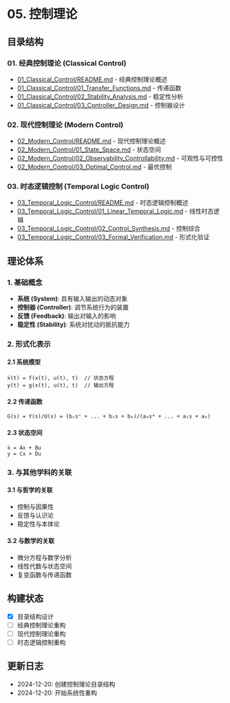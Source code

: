 # 05. 控制理论

## 目录结构

### 01. 经典控制理论 (Classical Control)
- [01_Classical_Control/README.md](01_Classical_Control/README.md) - 经典控制理论概述
- [01_Classical_Control/01_Transfer_Functions.md](01_Classical_Control/01_Transfer_Functions.md) - 传递函数
- [01_Classical_Control/02_Stability_Analysis.md](01_Classical_Control/02_Stability_Analysis.md) - 稳定性分析
- [01_Classical_Control/03_Controller_Design.md](01_Classical_Control/03_Controller_Design.md) - 控制器设计

### 02. 现代控制理论 (Modern Control)
- [02_Modern_Control/README.md](02_Modern_Control/README.md) - 现代控制理论概述
- [02_Modern_Control/01_State_Space.md](02_Modern_Control/01_State_Space.md) - 状态空间
- [02_Modern_Control/02_Observability_Controllability.md](02_Modern_Control/02_Observability_Controllability.md) - 可观性与可控性
- [02_Modern_Control/03_Optimal_Control.md](02_Modern_Control/03_Optimal_Control.md) - 最优控制

### 03. 时态逻辑控制 (Temporal Logic Control)
- [03_Temporal_Logic_Control/README.md](03_Temporal_Logic_Control/README.md) - 时态逻辑控制概述
- [03_Temporal_Logic_Control/01_Linear_Temporal_Logic.md](03_Temporal_Logic_Control/01_Linear_Temporal_Logic.md) - 线性时态逻辑
- [03_Temporal_Logic_Control/02_Control_Synthesis.md](03_Temporal_Logic_Control/02_Control_Synthesis.md) - 控制综合
- [03_Temporal_Logic_Control/03_Formal_Verification.md](03_Temporal_Logic_Control/03_Formal_Verification.md) - 形式化验证

## 理论体系

### 1. 基础概念
- **系统 (System)**: 具有输入输出的动态对象
- **控制器 (Controller)**: 调节系统行为的装置
- **反馈 (Feedback)**: 输出对输入的影响
- **稳定性 (Stability)**: 系统对扰动的抵抗能力

### 2. 形式化表示

#### 2.1 系统模型
```
ẋ(t) = f(x(t), u(t), t)  // 状态方程
y(t) = g(x(t), u(t), t)  // 输出方程
```

#### 2.2 传递函数
```
G(s) = Y(s)/U(s) = (bₙsⁿ + ... + b₁s + b₀)/(aₘsᵐ + ... + a₁s + a₀)
```

#### 2.3 状态空间
```
ẋ = Ax + Bu
y = Cx + Du
```

### 3. 与其他学科的关联

#### 3.1 与哲学的关联
- 控制与因果性
- 反馈与认识论
- 稳定性与本体论

#### 3.2 与数学的关联
- 微分方程与数学分析
- 线性代数与状态空间
- 复变函数与传递函数

## 构建状态

- [x] 目录结构设计
- [ ] 经典控制理论重构
- [ ] 现代控制理论重构
- [ ] 时态逻辑控制重构

## 更新日志

- 2024-12-20: 创建控制理论目录结构
- 2024-12-20: 开始系统性重构 